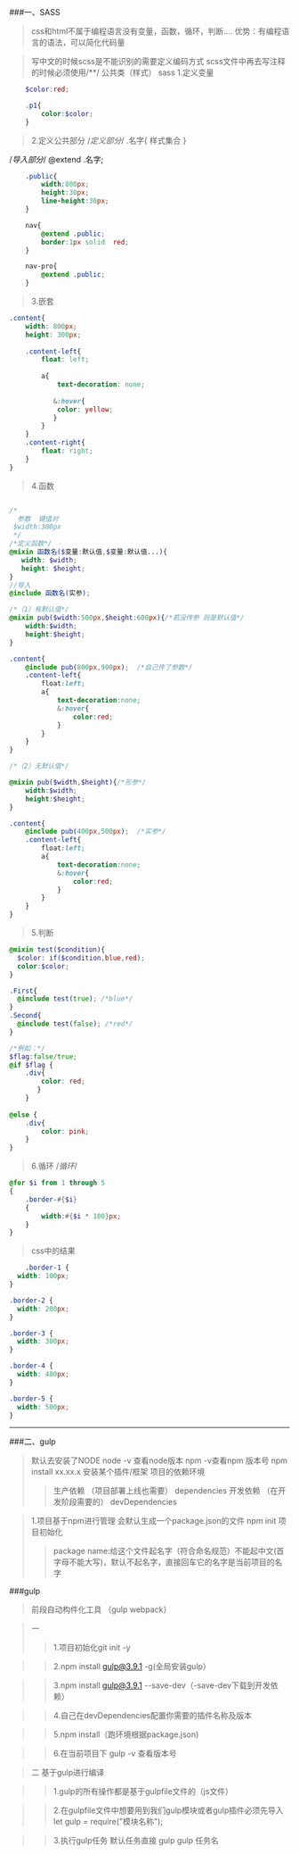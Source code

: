 ###一、SASS
>css和html不属于编程语言没有变量，函数，循环，判断....
>优势：有编程语言的语法，可以简化代码量

>写中文的时候scss是不能识别的需要定义编码方式
>scss文件中再去写注释的时候必须使用/**/
>公共类（样式）
sass
>1.定义变量
````scss
    $color:red;

    .p1{
        color:$color;
    }
````
>2.定义公共部分
/*定义部分*/
.名字{
	样式集合
}

/*导入部分*/
@extend .名字;
````scss
    .public{
        width:800px;
        height:30px;
        line-height:30px;
    }

    nav{
        @extend .public;
        border:1px solid  red;
    }

    nav-pro{
        @extend .public;
    }
````

>3.嵌套
````scss
.content{
    width: 800px;
    height: 300px;
    
    .content-left{
        float: left;
        
        a{
            text-decoration: none;
            
           &:hover{
            color: yellow;
           }
        }  
    }
    .content-right{
        float: right;
    }
}    
````


>4.函数
````scss

/*
  参数  键值对
 $width:300px
 */
/*定义函数*/
@mixin 函数名($变量:默认值,$变量:默认值...){
   width: $width;
   height: $height; 
}
//导入
@include 函数名(实参);

/*（1）有默认值*/
@mixin pub($width:500px,$height:600px){/*若没传参 则是默认值*/
    width:$width;
    height:$height;
}

.content{
    @include pub(800px,900px);  /*自己传了参数*/
    .content-left{
        float:left;
        a{
            text-decoration:none;
            &:hover{
                color:red;
            }
        }
    }
}

/*（2）无默认值*/

@mixin pub($width,$height){/*形参*/
    width:$width;
    height:$height;
}

.content{
    @include pub(400px,500px);  /*实参*/
    .content-left{
        float:left;
        a{
            text-decoration:none;
            &:hover{
                color:red;
            }
        }
    }
}
````

>5.判断
````scss
@mixin test($condition){
  $color: if($condition,blue,red);
  color:$color;
}

.First{
  @include test(true); /*blue*/
}
.Second{
  @include test(false); /*red*/
}

/*例如：*/
$flag:false/true;
@if $flag {
    .div{
        color: red;
       }
    }
    
@else { 
    .div{
        color: pink;
    }
}
````

>6.循环
/*循环*/
````scss
@for $i from 1 through 5
{
    .border-#{$i}
    {
        width:#{$i * 100}px;
    }
}
````
>css中的结果
```css
    .border-1 {
  width: 100px;
}

.border-2 {
  width: 200px;
}

.border-3 {
  width: 300px;
}

.border-4 {
  width: 400px;
}

.border-5 {
  width: 500px;
}
```



---
###二、gulp

>默认去安装了NODE
>node -v 查看node版本
>npm -v查看npm 版本号
>npm install xx.xx.x  安装某个插件/框架
>项目的依赖环境
>>生产依赖   （项目部署上线也需要）  dependencies
>>开发依赖   （在开发阶段需要的）  devDependencies

>1.项目基于npm进行管理  会默认生成一个package.json的文件
>npm init  项目初始化
>>package name:给这个文件起名字（符合命名规范）不能起中文(首字母不能大写)，默认不起名字，直接回车它的名字是当前项目的名字

###gulp
>前段自动构件化工具  （gulp  webpack）

>一
>>1.项目初始化git init -y

>>2.npm install gulp@3.9.1 -g(全局安装gulp）

>>3.npm install gulp@3.9.1 --save-dev（-save-dev下载到开发依赖）

>>4.自己在devDependencies配置你需要的插件名称及版本

>>5.npm install（跑环境根据package.json)

>>6.在当前项目下 gulp -v 查看版本号

>二  基于gulp进行编译

>>1.gulp的所有操作都是基于gulpfile文件的（js文件）

>>2.在gulpfile文件中想要用到我们gulp模块或者gulp插件必须先导入
let gulp = require("模块名称");

>>3.执行gulp任务  默认任务直接 gulp   gulp 任务名






